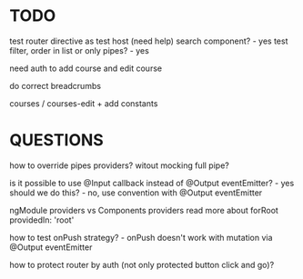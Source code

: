# TODO

test router
directive as test host (need help)
search component? - yes
test filter, order in list or only pipes? - yes

need auth to add course and edit course

do correct breadcrumbs

courses / courses-edit + add constants

# QUESTIONS

how to override pipes providers? witout mocking full pipe?

is it possible to use @Input callback instead of @Output eventEmitter? - yes
should we do this? - no, use convention with @Output eventEmitter

ngModule providers vs Components providers
read more about forRoot
providedIn: 'root'

how to test onPush strategy? - onPush doesn't work with mutation via @Output eventEmitter

how to protect router by auth (not only protected button click and go)?
